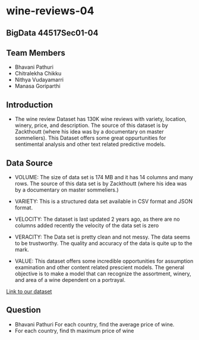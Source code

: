 # wine-reviews-04
## BigData 44517Sec01-04
## Team Members
- Bhavani Pathuri
- Chitralekha Chikku
- Nithya Vudayamarri
- Manasa Goriparthi
## Introduction
- The wine review Dataset has 130K wine reviews with variety, location, winery, price, and description. The source of this dataset is by Zackthoutt (where his idea was by a documentary on master sommeliers). This Dataset offers some great oppurtunities for sentimental analysis and other text related predictive models.
## Data Source
- VOLUME: The size of data set is 174 MB and it has 14 columns and many rows. The source of this data set is by Zackthoutt (where his idea was by a documentary on master sommeliers.)

- VARIETY: This is a structured data set available in CSV format and JSON format.

- VELOCITY: The dataset is last updated 2 years ago, as there are no columns added recently the velocity of the data set is zero

- VERACITY: The Data set is pretty clean and not messy. The data seems to be trustworthy. The quality and accuracy of the data is quite up to the mark.

- VALUE: This dataset offers some incredible opportunities for assumption examination and other content related prescient models. The general objective is to make a model that can recognize the assortment, winery, and area of a wine dependent on a portrayal.

[Link to our dataset](https://www.kaggle.com/zynicide/wine-reviews)
## Question
- Bhavani Pathuri For each country, find the average price of wine.
- For each country, find th maximum price of wine

